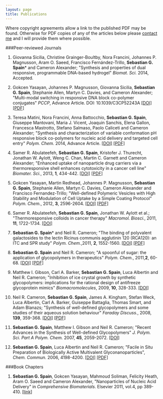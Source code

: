 ```yaml
---
layout: page
title: Publications
---
```


Where copyright agreements allow a link to the published PDF may be found. Otherwise for PDF copies of any of the articles below please <a href="mailto:seb@sebspain.co.uk">contact me</a> and I will provide them where possible.

###Peer-reviewed Journals

1. Giovanna Sicilia, Christine Grainger-Boultby, Nora Francini, Johannes P. Magnusson, Aram O. Saeed, Francisco Fernández-Trillo, <strong>Sebastian G. Spain</strong>* and Cameron Alexander; "Synthesis and properties of dual responsive, programmable DNA-based hydrogel" <em>Biomat. Sci.</em> 2014, Accepted.

2. Gokcen Yasayan, Johannes P. Magnusson, Giovanna Sicilia, <strong>Sebastian G. Spain</strong>, Stephanie Allen, Martyn C. Davies, and Cameron Alexander; "Multi-modal switching in responsive DNA block co-polymer conjugates" <em>PCCP</em>, Advance Article. DOI: 10.1039/C3CP52243A [\[DOI\]](http://dx.doi.org/10.1039/C3CP52243A) [\[PDF\]](/publications/PDFs/c3cp52243a.pdf)

3. Teresa Matini, Nora Francini, Anna Battocchio, <strong>Sebastian G. Spain</strong>, Giuseppe Mantovani, Maria J. Vicent, Joaquin Sanchis, Elena Gallon, Francesca Mastrotto, Stefano Salmaso, Paolo Caliceti and Cameron Alexander; "Synthesis and characterization of variable conformation pH responsive block co-polymers for nucleic acid delivery and targeted cell entry" <em>Polym. Chem.</em> 2014, Advance Article. [\[DOI\]](http://dx.doi.org/10.1039/C3PY00744H) [\[PDF\]](/publications/PDFs/c3py00744h.pdf)

4. Samer R. Abulateefeh, <strong>Sebastian G. Spain</strong>, Kristofer J. Thurecht, Jonathan W. Aylott, Weng C. Chan, Martin C. Garnett and Cameron Alexander; "Enhanced uptake of nanoparticle drug carriers via a thermoresponsive shell enhances cytotoxicity in a cancer cell line" <em>Biomater. Sci.</em>, 2013, <strong>1</strong>, 434-442. [\[DOI\]](http://dx.doi.org/10.1039/C2BM00184E) [\[PDF\]](/publications/PDFs/c2bm00184e.pdf)

5. Gokcen Yasayan, Martin Redhead, Johannes P. Magnusson, <strong>Sebastian G. Spain</strong>, Stephanie Allen, Martyn C. Davies, Cameron Alexander and Francisco Fernandez-Trillo; "Well-defined Polymeric Vesicles with High Stability and Modulation of Cell Uptake by a Simple Coating Protocol" <em>Polym. Chem.</em>, 2012, <strong>3</strong>, 2596-2604. [\[DOI\]](http://dx.doi.org/10.1039/c2py20352a) [\[PDF\]](/publications/PDFs/c2py20352a.pdf)

6. Samer R. Abulateefeh, <strong>Sebastian G. Spain</strong>, Jonathan W. Aylott et al.; "Thermoresponsive colloids in cancer therapy" <em>Macromol. Biosci.</em>, 2011, <strong>11</strong>, 1722-1734. [\[DOI\]](http://dx.doi.org/10.1002/mabi.201100252) 

6. <strong>Sebastian G. Spain</strong>* and Neil R. Cameron; "The binding of polyvalent galactosides to the lectin Ricinus communis agglutinin 120 (RCA120): an ITC and SPR study" <em>Polym. Chem.</em>,2011, <strong>2</strong>, 1552-1560. [\[DOI\]](http://dx.doi.org/10.1039/c1py00030f.pdf) [\[PDF\]](/publications/PDFs/c2py20352a.pdf)

5. <strong>Sebastian G. Spain</strong> and Neil R. Cameron; "A spoonful of sugar: the application of glycopolymers in therapeutics" <em>Polym. Chem.</em>, 2011,<strong>2</strong>, 60-68. [\[DOI\]](http://dx.doi.org/10.1039/C0PY00149J) [\[PDF\]](/publications/PDFs/c0py00149j.pdf)

4. Matthew I. Gibson, Carl A. Barker, <strong>Sebastian G. Spain</strong>, Luca Albertin and Neil R. Cameron; "Inhibition of ice crystal growth by synthetic glycopolymers: implications for the rational design of antifreeze glycoprotein mimics" <em>Biomacromolecules</em>, 2009, <strong>10</strong>, 328-333. [\[DOI\]](http://dx.doi.org/10.1021/bm801069x)

3. Neil R. Cameron, <strong>Sebastian G. Spain</strong>, James A. Kingham, Stefan Weck, Luca Albertin, Carl A. Barker, Guiseppe Battaglia, Thomas Smart, and Adam Blanazs; "Synthesis of well-defined glycopolymers and some studies of their aqueous solution behaviour" <em>Faraday Discuss.</em>, 2008, <strong>139</strong>, 359-368. [\[DOI\]](http://dx.doi.org/10.1039/b717177c) [\[PDF\]](/publications/PDFs/b717177c.pdf)

2. <strong>Sebastian G. Spain</strong>, Matthew I. Gibson and Neil R. Cameron; "Recent Advances in the Synthesis of Well-defined Glycopolymers" <em>J. Polym. Sci. Part A Polym. Chem.</em> 2007, <strong>45</strong>, 2059-2072. [\[DOI\]](http://dx.doi.org/10.1002/pola.22106) 

3. <strong>Sebastian G. Spain</strong>, Luca Albertin and Neil R. Cameron; "Facile in Situ Preparation of Biologically Active Multivalent Glyconanoparticles", <em>Chem. Commun.</em> 2006, 4198-4200. 	[\[DOI\]](http://dx.doi.org/10.1039/b608383h) [\[PDF\]](/publications/PDFs/b608383h.pdf)

###Book Chapters

1. <strong>Sebastian G. Spain</strong>, Gokcen Yasayan, Mahmoud Soliman, Felicity Heath, Aram O. Saeed and Cameron Alexander, "Nanoparticles of Nucleic Acid Delivery" in <em>Comprehensive Biomaterials</em>. Elsevier 2011, vol.4, pp 389-410. [\[link\]](http://www.elsevierdirect.com/ISBN/9780080553023/Comprehensive-Biomaterials)
